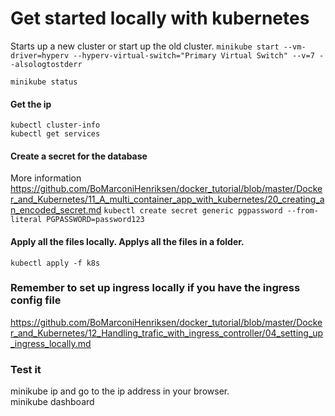 # Get started locally with kubernetes
Starts up a new cluster or start up the old cluster.
```minikube start --vm-driver=hyperv --hyperv-virtual-switch="Primary Virtual Switch" --v=7 --alsologtostderr```  

```minikube status```  

#### Get the ip
```kubectl cluster-info```  
```kubectl get services```  

#### Create a secret for the database
More information https://github.com/BoMarconiHenriksen/docker_tutorial/blob/master/Docker_and_Kubernetes/11_A_multi_container_app_with_kubernetes/20_creating_an_encoded_secret.md
```kubectl create secret generic pgpassword --from-literal PGPASSWORD=password123```  

#### Apply all the files locally. Applys all the files in a folder.
```kubectl apply -f k8s```  

### Remember to set up ingress locally if you have the ingress config file
https://github.com/BoMarconiHenriksen/docker_tutorial/blob/master/Docker_and_Kubernetes/12_Handling_trafic_with_ingress_controller/04_setting_up_ingress_locally.md  

### Test it
minikube ip and go to the ip address in your browser.  
minikube dashboard  
